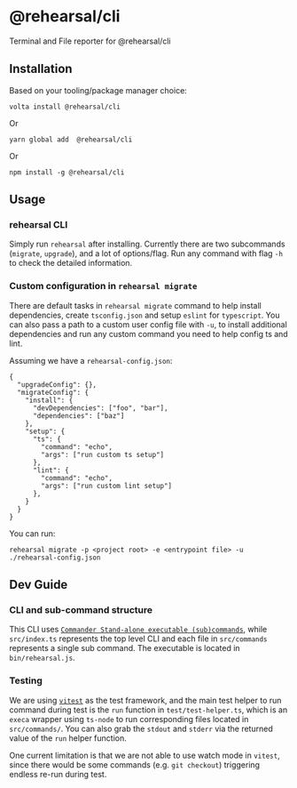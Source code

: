 # @rehearsal/cli

Terminal and File reporter for @rehearsal/cli

## Installation

Based on your tooling/package manager choice:

```
volta install @rehearsal/cli
```

Or

```
yarn global add  @rehearsal/cli
```

Or

```
npm install -g @rehearsal/cli
```

## Usage

### rehearsal CLI

Simply run `rehearsal` after installing. Currently there are two subcommands (`migrate`, `upgrade`), and a lot of options/flag. Run any command with flag `-h` to check the detailed information.

### Custom configuration in `rehearsal migrate`

There are default tasks in `rehearsal migrate` command to help install dependencies, create `tsconfig.json` and setup `eslint` for `typescript`. You can also pass a path to a custom user config file with `-u`, to install additional dependencies and run any custom command you need to help config ts and lint.

Assuming we have a `rehearsal-config.json`:

```
{
  "upgradeConfig": {},
  "migrateConfig": {
    "install": {
      "devDependencies": ["foo", "bar"],
      "dependencies": ["baz"]
    },
    "setup": {
      "ts": {
        "command": "echo",
        "args": ["run custom ts setup"]
      },
      "lint": {
        "command": "echo",
        "args": ["run custom lint setup"]
      },
    }
  }
}
```

You can run:

```
rehearsal migrate -p <project root> -e <entrypoint file> -u ./rehearsal-config.json
```

## Dev Guide

### CLI and sub-command structure

This CLI uses [`Commander Stand-alone executable (sub)commands`](https://github.com/tj/commander.js#stand-alone-executable-subcommands), while `src/index.ts` represents the top level CLI and each file in `src/commands` represents a single sub command. The executable is located in `bin/rehearsal.js`.

### Testing

We are using [`vitest`](https://vitest.dev/) as the test framework, and the main test helper to run command during test is the `run` function in `test/test-helper.ts`, which is an `execa` wrapper using `ts-node` to run corresponding files located in `src/commands/`. You can also grab the `stdout` and `stderr` via the returned value of the `run` helper function.

One current limitation is that we are not able to use watch mode in `vitest`, since there would be some commands (e.g. `git checkout`) triggering endless re-run during test.
